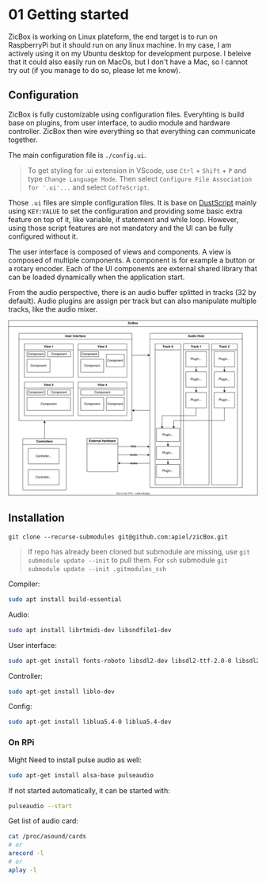 # 01 Getting started

ZicBox is working on Linux plateform, the end target is to run on RaspberryPi but it should run on any linux machine. In my case, I am actively using it on my Ubuntu desktop for development purpose. I beleive that it could also easily run on MacOs, but I don't have a Mac, so I cannot try out (if you manage to do so, please let me know).

## Configuration

ZicBox is fully customizable using configuration files. Everyhting is build base on plugins, from user interface, to audio module and hardware controller. ZicBox then wire everything so that everything can communicate together.

The main configuration file is `./config.ui`.

> To get styling for .ui extension in VScode, use `Ctrl` + `Shift` + `P` and type `Change Language Mode`. Then select `Configure File Association for '.ui'...` and select `CoffeScript`.

Those `.ui` files are simple configuration files. It is base on [DustScript](https://github.com/apiel/dustscript) mainly using `KEY:VALUE` to set the configuration and providing some basic extra feature on top of it, like variable, if statement and while loop. However, using those script features are not mandatory and the UI can be fully configured without it.

The user interface is composed of views and components. A view is composed of multiple components. A component is for example a button or a rotary encoder. Each of the UI components are external shared library that can be loaded dynamically when the application start.

From the audio perspective, there is an audio buffer splitted in tracks (32 by default). Audio plugins are assign per track but can also manipulate multiple tracks, like the audio mixer.

<img src="https://raw.githubusercontent.com/apiel/zicBox/main/zicbox.drawio.svg" />

## Installation

```ssh
git clone --recurse-submodules git@github.com:apiel/zicBox.git
```

> If repo has already been cloned but submodule are missing, use `git submodule update --init` to pull them.
> For `ssh` submodule `git submodule update --init .gitmodules_ssh`

Compiler:
```sh
sudo apt install build-essential
```

Audio:

```sh
sudo apt install librtmidi-dev libsndfile1-dev
```

User interface:

```sh
sudo apt-get install fonts-roboto libsdl2-dev libsdl2-ttf-2.0-0 libsdl2-ttf-dev
```

Controller:

```sh
sudo apt-get install liblo-dev
```

Config:

```sh
sudo apt-get install liblua5.4-0 liblua5.4-dev
```


### On RPi

Might Need to install pulse audio as well:

```sh
sudo apt-get install alsa-base pulseaudio
```

If not started automatically, it can be started with:

```sh
pulseaudio --start
```

Get list of audio card:

```sh
cat /proc/asound/cards
# or
arecord -l
# or
aplay -l
```

